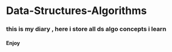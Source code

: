 # Data-Structures-Algorithms

### this is my diary , here i store all ds algo concepts i learn 


#### Enjoy 
